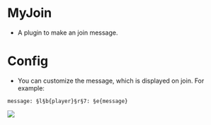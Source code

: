# MyJoin

* A plugin to make an join message.

# Config
* You can customize the message, which is displayed on join.
For example:
```
message: §l§b{player}§r§7: §e{message}
```
<a href="https://poggit.pmmp.io/p/MyJoin"><img src="https://poggit.pmmp.io/shield.state/MyJoin"></a>
